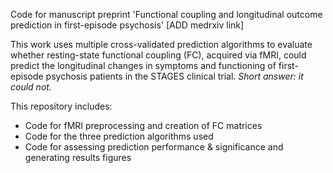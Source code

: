 Code for manuscript preprint 'Functional coupling and longitudinal outcome prediction in first-episode psychosis' [ADD medrxiv link]

This work uses multiple cross-validated prediction algorithms to evaluate whether resting-state functional coupling (FC), acquired via fMRI, could predict the longitudinal changes in symptoms and functioning of first-episode psychosis patients in the STAGES clinical trial. *Short answer: it could not.*

This repository includes:
- Code for fMRI preprocessing and creation of FC matrices
- Code for the three prediction algorithms used
- Code for assessing prediction performance & significance and generating results figures

